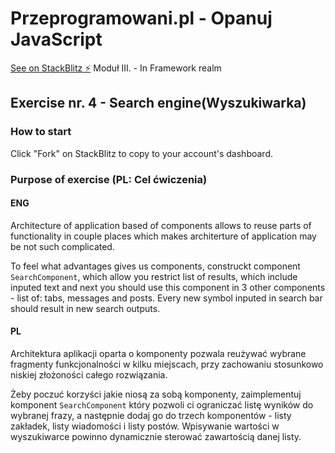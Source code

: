 # Przeprogramowani.pl - Opanuj JavaScript

[See on StackBlitz ⚡️](https://stackblitz.com/edit/wyszukiwarka-sqoksk)
Moduł III. - In Framework realm

## Exercise nr. 4 - Search engine(Wyszukiwarka)

### How to start

Click "Fork" on StackBlitz to copy to your account's dashboard.

### Purpose of exercise (PL: Cel ćwiczenia)

#### ENG

Architecture of application based of components allows to reuse parts of functionality in couple places which makes architerture of application may be not such complicated.

To feel what advantages gives us components, construckt component `SearchComponent`, which allow you restrict list of results, which include inputed text and next you should use this component in 3 other components - list of: tabs, messages and posts. Every new symbol inputed in search bar should result in new search outputs.

#### PL

Architektura aplikacji oparta o komponenty pozwala reużywać wybrane fragmenty funkcjonalności w kilku miejscach, przy zachowaniu stosunkowo niskiej złożoności całego rozwiązania.

Żeby poczuć korzyści jakie niosą za sobą komponenty, zaimplementuj komponent `SearchComponent` który pozwoli ci ograniczać listę wyników do wybranej frazy, a następnie dodaj go do trzech komponentów - listy zakładek, listy wiadomości i listy postów. Wpisywanie wartości w wyszukiwarce powinno dynamicznie sterować zawartością danej listy.
